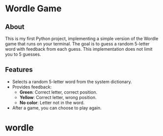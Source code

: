 # Wordle Game

## About

This is my first Python project, implementing a simple version of the Wordle game that runs on your terminal. The goal is to guess a random 5-letter word with feedback from each guess. This implementation does not limit you to 5 guesses.

## Features

- Selects a random 5-letter word from the system dictionary.
- Provides feedback: 
  - **Green**: Correct letter, correct position.
  - **Yellow**: Correct letter, wrong position.
  - **No color**: Letter not in the word.
- After a game, you can choose to play again.
# wordle

